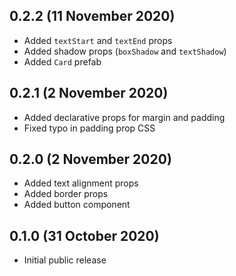 ## 0.2.2 (11 November 2020)
- Added `textStart` and `textEnd` props
- Added shadow props (`boxShadow` and `textShadow`)
- Added `Card` prefab

## 0.2.1 (2 November 2020)
- Added declarative props for margin and padding
- Fixed typo in padding prop CSS

## 0.2.0 (2 November 2020)
- Added text alignment props
- Added border props
- Added button component

## 0.1.0 (31 October 2020)
- Initial public release
